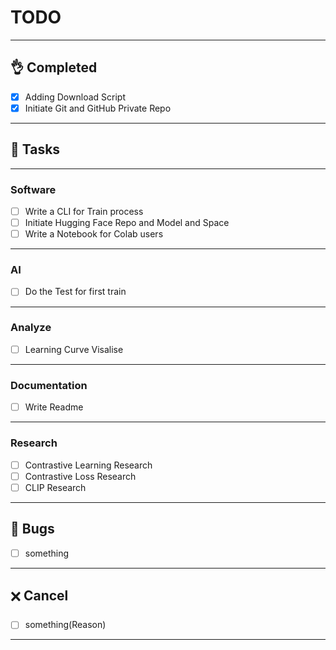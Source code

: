 # TODO

---

## 👌 Completed
- [x] Adding Download Script
- [x] Initiate Git and GitHub Private Repo

---

## 📌 Tasks 

---

### Software
- [ ] Write a CLI for Train process
- [ ] Initiate Hugging Face Repo and Model and Space
- [ ] Write a Notebook for Colab users

---

###  AI
- [ ] Do the Test for first train

---

###  Analyze
- [ ] Learning Curve Visalise

---

### Documentation
- [ ] Write Readme

---

### Research
- [ ] Contrastive Learning Research
- [ ] Contrastive Loss Research
- [ ] CLIP Research 

---

## 🚧 Bugs
- [ ] something

---

## 🗙 Cancel
- [ ] something(Reason)

---
